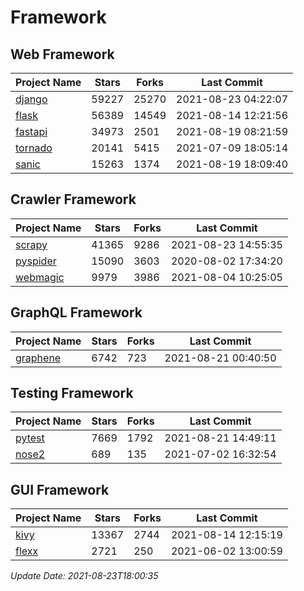 # Framework

## Web Framework
| Project Name | Stars | Forks | Last Commit |
| ------------ | ----- | ----- | ----------- |
| [django](https://github.com/django/django) | 59227 | 25270 | 2021-08-23 04:22:07 |
| [flask](https://github.com/pallets/flask) | 56389 | 14549 | 2021-08-14 12:21:56 |
| [fastapi](https://github.com/tiangolo/fastapi) | 34973 | 2501 | 2021-08-19 08:21:59 |
| [tornado](https://github.com/tornadoweb/tornado) | 20141 | 5415 | 2021-07-09 18:05:14 |
| [sanic](https://github.com/sanic-org/sanic) | 15263 | 1374 | 2021-08-19 18:09:40 |

## Crawler Framework
| Project Name | Stars | Forks | Last Commit |
| ------------ | ----- | ----- | ----------- |
| [scrapy](https://github.com/scrapy/scrapy) | 41365 | 9286 | 2021-08-23 14:55:35 |
| [pyspider](https://github.com/binux/pyspider) | 15090 | 3603 | 2020-08-02 17:34:20 |
| [webmagic](https://github.com/code4craft/webmagic) | 9979 | 3986 | 2021-08-04 10:25:05 |

## GraphQL Framework
| Project Name | Stars | Forks | Last Commit |
| ------------ | ----- | ----- | ----------- |
| [graphene](https://github.com/graphql-python/graphene) | 6742 | 723 | 2021-08-21 00:40:50 |

## Testing Framework
| Project Name | Stars | Forks | Last Commit |
| ------------ | ----- | ----- | ----------- |
| [pytest](https://github.com/pytest-dev/pytest) | 7669 | 1792 | 2021-08-21 14:49:11 |
| [nose2](https://github.com/nose-devs/nose2) | 689 | 135 | 2021-07-02 16:32:54 |

## GUI Framework
| Project Name | Stars | Forks | Last Commit |
| ------------ | ----- | ----- | ----------- |
| [kivy](https://github.com/kivy/kivy) | 13367 | 2744 | 2021-08-14 12:15:19 |
| [flexx](https://github.com/flexxui/flexx) | 2721 | 250 | 2021-06-02 13:00:59 |

*Update Date: 2021-08-23T18:00:35*